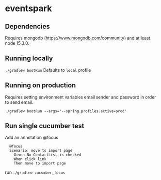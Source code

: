 # eventspark

## Dependencies
Requires mongodb (https://www.mongodb.com/community) and at least node 15.3.0.

## Running locally
`./gradlew bootRun` Defaults to `local` profile

## Running on production
Requires setting environment variables email sender and password in order to send email.

`./gradlew bootRun --args='--spring.profiles.active=prod'`

## Run single cucumber test
Add an annotation @focus
```
  @focus
  Scenario: move to import page
    Given No ContactList is checked
    When click link
    Then move to import page
 ```
run `./gradlew cucumber_focus`


